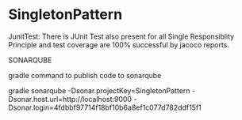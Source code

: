 # SingletonPattern


JunitTest:
      There is JUnit Test also present for all Single Responsiblity Principle  and test coverage are 100%
successful by jacoco reports.
     
SONARQUBE 

gradle command to publish code to sonarqube


gradle sonarqube 
  -Dsonar.projectKey=SingletonPattern 
  -Dsonar.host.url=http://localhost:9000 
  -Dsonar.login=4fdbbf97714f18bf10b6a8ef1c077d782ddf15f1